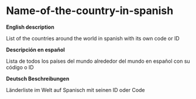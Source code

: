# Name-of-the-country-in-spanish


**English description**

List of the countries around the world in spanish with its own code or ID

**Descripción en español**

Lista de todos los países del mundo alrededor del mundo en español con su código o ID


**Deutsch Beschreibungen**

Länderliste im Welt auf Spanisch mit seinen ID oder Code
